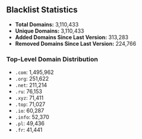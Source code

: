 ## Blacklist Statistics

- **Total Domains:** 3,110,433
- **Unique Domains:** 3,110,433
- **Added Domains Since Last Version:** 313,283
- **Removed Domains Since Last Version:** 224,766

### Top-Level Domain Distribution

-  `.com`: 1,495,962
-  `.org`: 251,622
-  `.net`: 211,214
-  `.ru`: 76,153
-  `.xyz`: 71,411
-  `.top`: 71,027
-  `.io`: 60,287
-  `.info`: 52,370
-  `.pl`: 49,436
-  `.fr`: 41,441

